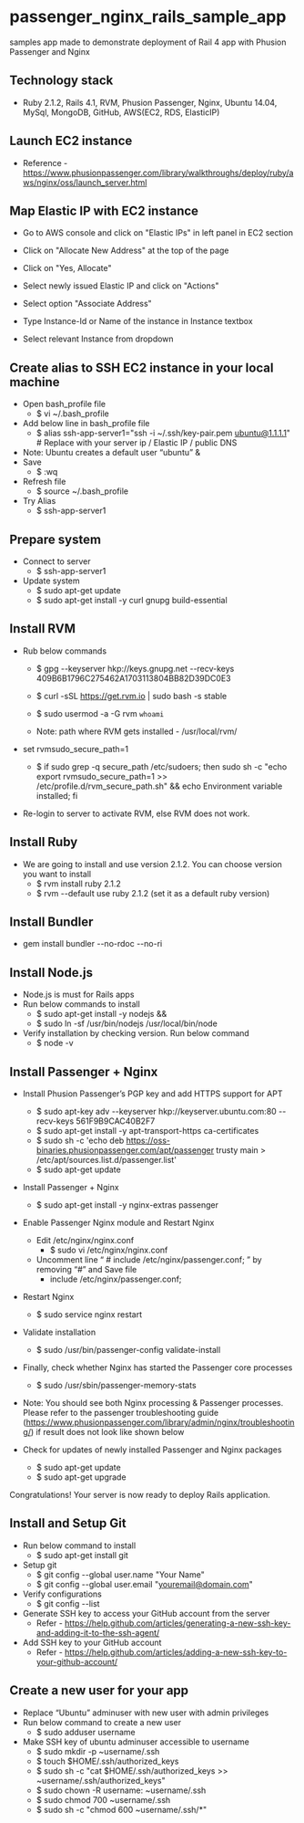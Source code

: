# passenger_nginx_rails_sample_app
samples app made to demonstrate deployment of Rail 4 app with Phusion Passenger and Nginx

## Technology stack
- Ruby 2.1.2, Rails 4.1, RVM, Phusion Passenger, Nginx, Ubuntu 14.04, MySql, MongoDB, GitHub, AWS(EC2, RDS, ElasticIP)

## Launch EC2 instance
- Reference - https://www.phusionpassenger.com/library/walkthroughs/deploy/ruby/aws/nginx/oss/launch_server.html

## Map Elastic IP with EC2 instance
- Go to AWS console and click on "Elastic IPs" in left panel in EC2 section 
- Click on "Allocate New Address" at the top of the page
- Click on "Yes, Allocate"

- Select newly issued Elastic IP and click on "Actions"
- Select option "Associate Address"

- Type Instance-Id or Name of the instance in Instance textbox
- Select relevant Instance from dropdown

## Create alias to SSH EC2 instance in your local machine

- Open bash_profile file 
  - $ vi ~/.bash_profile 
- Add below line in bash_profile file
  - $ alias ssh-app-server1="ssh -i ~/.ssh/key-pair.pem ubuntu@1.1.1.1" # Replace with your server ip / Elastic IP / public DNS
- Note: Ubuntu creates a default user “ubuntu” & 
- Save 
  - $ :wq
- Refresh file 
  - $ source ~/.bash_profile 
- Try Alias 
  - $ ssh-app-server1 

## Prepare system

- Connect to server 
  - $ ssh-app-server1 
- Update system
  - $ sudo apt-get update
  - $ sudo apt-get install -y curl gnupg build-essential

## Install RVM

- Rub below commands 
  - $ gpg --keyserver hkp://keys.gnupg.net --recv-keys 409B6B1796C275462A1703113804BB82D39DC0E3
  - $ curl -sSL https://get.rvm.io | sudo bash -s stable
  - $ sudo usermod -a -G rvm `whoami`

  - Note: path where RVM gets installed - /usr/local/rvm/ 

- set rvmsudo_secure_path=1
  - $ if sudo grep -q secure_path /etc/sudoers; then sudo sh -c "echo export rvmsudo_secure_path=1 >> /etc/profile.d/rvm_secure_path.sh" && echo Environment variable installed; fi
- Re-login to server to activate RVM, else RVM does not work.

## Install Ruby 
- We are going to install and use version 2.1.2. You can choose version you want to install
  - $ rvm install ruby 2.1.2
  - $ rvm --default use ruby 2.1.2 (set it as a default ruby version)

## Install Bundler
- gem install bundler --no-rdoc --no-ri

## Install Node.js
- Node.js is must for Rails apps
- Run below commands to install 
  - $ sudo apt-get install -y nodejs &&
  - $ sudo ln -sf /usr/bin/nodejs /usr/local/bin/node
- Verify installation by checking version. Run below command 
  - $ node -v

## Install Passenger + Nginx 

- Install Phusion Passenger’s PGP key and add HTTPS support for APT
  - $ sudo apt-key adv --keyserver hkp://keyserver.ubuntu.com:80 --recv-keys 561F9B9CAC40B2F7
  - $ sudo apt-get install -y apt-transport-https ca-certificates
  - $ sudo sh -c 'echo deb https://oss-binaries.phusionpassenger.com/apt/passenger trusty main > /etc/apt/sources.list.d/passenger.list'
  - $ sudo apt-get update
  
- Install Passenger + Nginx
  - $ sudo apt-get install -y nginx-extras passenger
- Enable Passenger Nginx module and Restart Nginx
  - Edit /etc/nginx/nginx.conf 
    - $ sudo vi /etc/nginx/nginx.conf 
  - Uncomment line “ # include /etc/nginx/passenger.conf; ” by removing “#” and Save file
    - include /etc/nginx/passenger.conf;

- Restart Nginx
  - $ sudo service nginx restart
- Validate installation
  - $ sudo /usr/bin/passenger-config validate-install

- Finally, check whether Nginx has started the Passenger core processes
  - $ sudo /usr/sbin/passenger-memory-stats

- Note: You should see both Nginx processing & Passenger processes. Please refer to the passenger troubleshooting guide (https://www.phusionpassenger.com/library/admin/nginx/troubleshooting/) if result does not look like shown below 


- Check for updates of newly installed Passenger and Nginx packages 
  - $ sudo apt-get update
  - $ sudo apt-get upgrade

Congratulations! Your server is now ready to deploy Rails application.

## Install and Setup Git

- Run below command to install 
  - $ sudo apt-get install git
- Setup git
  - $ git config --global user.name "Your Name"
  - $ git config --global user.email "youremail@domain.com"
- Verify configurations
  - $ git config --list
- Generate SSH key to access your GitHub account from the server 
  - Refer - https://help.github.com/articles/generating-a-new-ssh-key-and-adding-it-to-the-ssh-agent/
- Add SSH key to your GitHub account
  - Refer - https://help.github.com/articles/adding-a-new-ssh-key-to-your-github-account/

## Create a new user for your app

- Replace “Ubuntu” adminuser with new user with admin privileges 
- Run below command to create a new user
  - $ sudo adduser username
- Make SSH key of ubuntu adminuser accessible to username
  - $ sudo mkdir -p ~username/.ssh
  - $ touch $HOME/.ssh/authorized_keys
  - $ sudo sh -c "cat $HOME/.ssh/authorized_keys >> ~username/.ssh/authorized_keys"
  - $ sudo chown -R username: ~username/.ssh
  - $ sudo chmod 700 ~username/.ssh
  - $ sudo sh -c "chmod 600 ~username/.ssh/*"
 
  

